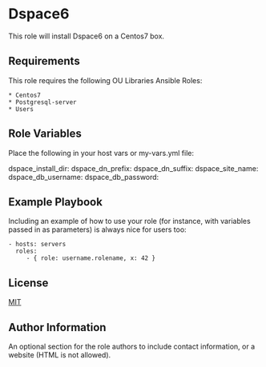Dspace6 
=========

This role will install Dspace6 on a Centos7 box.

Requirements
------------

This role requires the following OU Libraries Ansible Roles:

	* Centos7
	* Postgresql-server
	* Users

Role Variables
--------------

Place the following in your host vars or my-vars.yml file:

dspace_install_dir:
dspace_dn_prefix:
dspace_dn_suffix:
dspace_site_name: 
dspace_db_username:
dspace_db_password:


Example Playbook
----------------

Including an example of how to use your role (for instance, with variables passed in as parameters) is always nice for users too:

    - hosts: servers
      roles:
         - { role: username.rolename, x: 42 }

License
-------

[MIT](https://github.com/OULibraries/ansible-role-dspace/blob/master/LICENSE)

Author Information
------------------

An optional section for the role authors to include contact information, or a website (HTML is not allowed).
